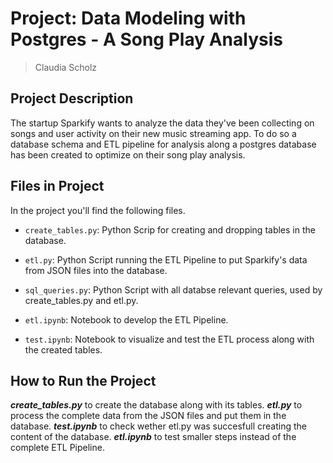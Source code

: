 # Project: Data Modeling with Postgres - A Song Play Analysis
> Claudia Scholz

## Project Description 

The startup Sparkify wants to analyze the data they've been collecting on songs and user activity on their new music streaming app. To do so a database schema and ETL pipeline for analysis along a postgres database has been created to optimize on their song play analysis. 

## Files in Project
In the project you'll find the following files.

* `create_tables.py`: Python Scrip for creating and dropping tables in the database.

* `etl.py`: Python Script running the ETL Pipeline to put Sparkify's data from JSON files into the database.

* `sql_queries.py`: Python Script with all databse relevant queries, used by create_tables.py and etl.py.

* `etl.ipynb`: Notebook to develop the ETL Pipeline.

* `test.ipynb`: Notebook to visualize and test the ETL process along with the created tables.


## How to Run the Project

***create_tables.py*** to create the database along with its tables.
***etl.py*** to process the complete data from the JSON files and put them in the database.
***test.ipynb*** to check wether etl.py was succesfull creating the content of the database.
***etl.ipynb*** to test smaller steps instead of the complete ETL Pipeline.
